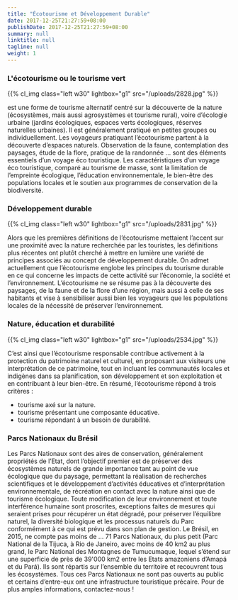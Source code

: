 ```yaml
---
title: "Écotourisme et Développement Durable"
date: 2017-12-25T21:27:59+08:00
publishDate: 2017-12-25T21:27:59+08:00
summary: null
linktitle: null
tagline: null
weight: 1
---
```

### L'écotourisme ou le tourisme vert
{{% cl_img class="left w30" lightbox="g1" src="/uploads/2828.jpg" %}}

est une forme de tourisme alternatif centré sur la découverte de la nature (écosystèmes, mais aussi agrosystèmes et tourisme rural), voire d’écologie urbaine (jardins écologiques, espaces verts écologiques, réserves naturelles urbaines). Il est généralement pratiqué en petites groupes ou individuellement. Les voyageurs pratiquant l’écotourisme partent à la découverte d’espaces naturels. Observation de la faune, contemplation des paysages, étude de la flore, pratique de la randonnée … sont des éléments essentiels d’un voyage éco touristique. Les caractéristiques d’un voyage éco touristique, comparé au tourisme de masse, sont la limitation de l’empreinte écologique, l’éducation environnementale, le bien-être des populations locales et le soutien aux programmes de conservation de la biodiversité.

### Développement durable
{{% cl_img class="left w30" lightbox="g1" src="/uploads/2831.jpg" %}}

Alors que les premières définitions de l’écotourisme mettaient l’accent sur une proximité avec la nature recherchée par les touristes, les définitions plus récentes ont plutôt cherché à mettre en lumière une variété de principes associés au concept de développement durable. On admet actuellement que l’écotourisme englobe les principes du tourisme durable en ce qui concerne les impacts de cette activité sur l’économie, la société et l’environnement. L’écotourisme ne se résume pas à la découverte des paysages, de la faune et de la flore d’une région, mais aussi à celle de ses habitants et vise à sensibiliser aussi bien les voyageurs que les populations locales de la nécessité de préserver l’environnement.

### Nature, éducation et durabilité
{{% cl_img class="left w30" lightbox="g1" src="/uploads/2534.jpg" %}}

C’est ainsi que l’écotourisme responsable contribue activement à la protection du patrimoine naturel et culturel, en proposant aux visiteurs une interprétation de ce patrimoine, tout en incluant les communautés locales et indigènes dans sa planification, son développement et son exploitation et en contribuant à leur bien-être.
En résumé, l’écotourisme répond à trois critères :

- tourisme axé sur la nature.
- tourisme présentant une composante éducative.
- tourisme répondant à un besoin de durabilité.

### Parcs Nationaux du Brésil

Les Parcs Nationaux sont des aires de conservation, généralement propriétés de l’Etat, dont l’objectif premier est de préserver des écosystèmes naturels de grande importance tant au point de vue écologique que du paysage, permettant la réalisation de recherches scientifiques et le développement d’activités éducatives et d’interprétation environnementale, de récréation en contact avec la nature ainsi que de tourisme écologique.
Toute modification de leur environnement et toute interférence humaine sont proscrites, exceptions faites de mesures qui seraient prises pour récupérer un état dégradé, pour préserver l’équilibre naturel, la diversité biologique et les processus naturels du Parc conformément à ce qui est prévu dans son plan de gestion.
Le Brésil, en 2015, ne compte pas moins de … 71 Parcs Nationaux, du plus petit (Parc National de la Tijuca, à Rio de Janeiro, avec moins de 40 km2 au plus grand, le Parc National des Montagnes de Tumucumaque, lequel s’étend sur une superficie de près de 39'000 km2 entre les Etats amazoniens d’Amapá et du Pará). Ils sont répartis sur l’ensemble du territoire et recouvrent tous les écosystèmes.
Tous ces Parcs Nationaux ne sont pas ouverts au public et certains d’entre-eux ont une infrastructure touristique précaire. Pour de plus amples informations, contactez-nous !
